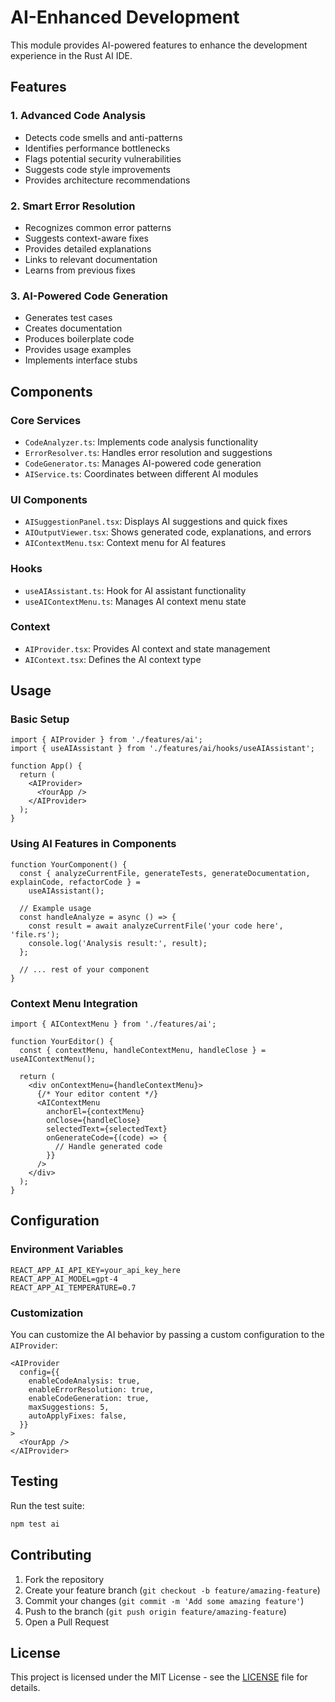 # AI-Enhanced Development

This module provides AI-powered features to enhance the development experience in the Rust AI IDE.

## Features

### 1. Advanced Code Analysis

- Detects code smells and anti-patterns
- Identifies performance bottlenecks
- Flags potential security vulnerabilities
- Suggests code style improvements
- Provides architecture recommendations

### 2. Smart Error Resolution

- Recognizes common error patterns
- Suggests context-aware fixes
- Provides detailed explanations
- Links to relevant documentation
- Learns from previous fixes

### 3. AI-Powered Code Generation

- Generates test cases
- Creates documentation
- Produces boilerplate code
- Provides usage examples
- Implements interface stubs

## Components

### Core Services

- `CodeAnalyzer.ts`: Implements code analysis functionality
- `ErrorResolver.ts`: Handles error resolution and suggestions
- `CodeGenerator.ts`: Manages AI-powered code generation
- `AIService.ts`: Coordinates between different AI modules

### UI Components

- `AISuggestionPanel.tsx`: Displays AI suggestions and quick fixes
- `AIOutputViewer.tsx`: Shows generated code, explanations, and errors
- `AIContextMenu.tsx`: Context menu for AI features

### Hooks

- `useAIAssistant.ts`: Hook for AI assistant functionality
- `useAIContextMenu.ts`: Manages AI context menu state

### Context

- `AIProvider.tsx`: Provides AI context and state management
- `AIContext.tsx`: Defines the AI context type

## Usage

### Basic Setup

```tsx
import { AIProvider } from './features/ai';
import { useAIAssistant } from './features/ai/hooks/useAIAssistant';

function App() {
  return (
    <AIProvider>
      <YourApp />
    </AIProvider>
  );
}
```

### Using AI Features in Components

```tsx
function YourComponent() {
  const { analyzeCurrentFile, generateTests, generateDocumentation, explainCode, refactorCode } =
    useAIAssistant();

  // Example usage
  const handleAnalyze = async () => {
    const result = await analyzeCurrentFile('your code here', 'file.rs');
    console.log('Analysis result:', result);
  };

  // ... rest of your component
}
```

### Context Menu Integration

```tsx
import { AIContextMenu } from './features/ai';

function YourEditor() {
  const { contextMenu, handleContextMenu, handleClose } = useAIContextMenu();

  return (
    <div onContextMenu={handleContextMenu}>
      {/* Your editor content */}
      <AIContextMenu
        anchorEl={contextMenu}
        onClose={handleClose}
        selectedText={selectedText}
        onGenerateCode={(code) => {
          // Handle generated code
        }}
      />
    </div>
  );
}
```

## Configuration

### Environment Variables

```env
REACT_APP_AI_API_KEY=your_api_key_here
REACT_APP_AI_MODEL=gpt-4
REACT_APP_AI_TEMPERATURE=0.7
```

### Customization

You can customize the AI behavior by passing a custom configuration to the `AIProvider`:

```tsx
<AIProvider
  config={{
    enableCodeAnalysis: true,
    enableErrorResolution: true,
    enableCodeGeneration: true,
    maxSuggestions: 5,
    autoApplyFixes: false,
  }}
>
  <YourApp />
</AIProvider>
```

## Testing

Run the test suite:

```bash
npm test ai
```

## Contributing

1. Fork the repository
2. Create your feature branch (`git checkout -b feature/amazing-feature`)
3. Commit your changes (`git commit -m 'Add some amazing feature'`)
4. Push to the branch (`git push origin feature/amazing-feature`)
5. Open a Pull Request

## License

This project is licensed under the MIT License - see the [LICENSE](LICENSE) file for details.
